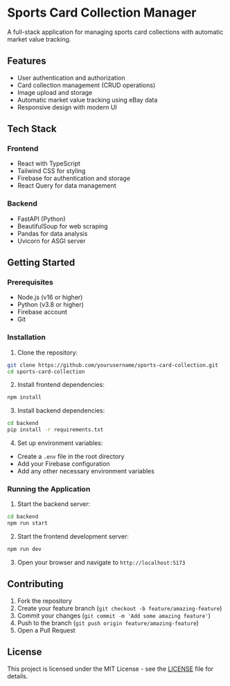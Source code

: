# Sports Card Collection Manager

A full-stack application for managing sports card collections with automatic market value tracking.

## Features

- User authentication and authorization
- Card collection management (CRUD operations)
- Image upload and storage
- Automatic market value tracking using eBay data
- Responsive design with modern UI

## Tech Stack

### Frontend
- React with TypeScript
- Tailwind CSS for styling
- Firebase for authentication and storage
- React Query for data management

### Backend
- FastAPI (Python)
- BeautifulSoup for web scraping
- Pandas for data analysis
- Uvicorn for ASGI server

## Getting Started

### Prerequisites
- Node.js (v16 or higher)
- Python (v3.8 or higher)
- Firebase account
- Git

### Installation

1. Clone the repository:
```bash
git clone https://github.com/yourusername/sports-card-collection.git
cd sports-card-collection
```

2. Install frontend dependencies:
```bash
npm install
```

3. Install backend dependencies:
```bash
cd backend
pip install -r requirements.txt
```

4. Set up environment variables:
- Create a `.env` file in the root directory
- Add your Firebase configuration
- Add any other necessary environment variables

### Running the Application

1. Start the backend server:
```bash
cd backend
npm run start
```

2. Start the frontend development server:
```bash
npm run dev
```

3. Open your browser and navigate to `http://localhost:5173`

## Contributing

1. Fork the repository
2. Create your feature branch (`git checkout -b feature/amazing-feature`)
3. Commit your changes (`git commit -m 'Add some amazing feature'`)
4. Push to the branch (`git push origin feature/amazing-feature`)
5. Open a Pull Request

## License

This project is licensed under the MIT License - see the [LICENSE](LICENSE) file for details. 